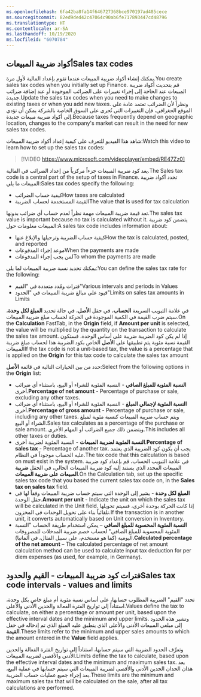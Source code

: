 ```yaml
---
ms.openlocfilehash: 6fa42ba8fa14f646727368bce970197ad485cece
ms.sourcegitcommit: 82ed9ded42c47064c90ab6fe717893447cd48796
ms.translationtype: HT
ms.contentlocale: ar-SA
ms.lasthandoff: 10/19/2020
ms.locfileid: "6070784"
---
```

## <a name="sales-tax-codes"></a><span data-ttu-id="859d5-101">أكواد ضريبة المبيعات</span><span class="sxs-lookup"><span data-stu-id="859d5-101">Sales tax codes</span></span> 

<span data-ttu-id="859d5-102">يمكنك إنشاء أكواد ضريبة المبيعات عندما تقوم بإعداد المالية لأول مرة.</span><span class="sxs-lookup"><span data-stu-id="859d5-102">You create sales tax codes when you initially set up Finance.</span></span> <span data-ttu-id="859d5-103">قم بتحديث أكواد ضريبة المبيعات عند الحاجة إلى إجراء تغييرات على الضرائب الموجودة أو عند إضافة ضرائب جديدة.</span><span class="sxs-lookup"><span data-stu-id="859d5-103">Update the sales tax codes when you need to make changes to existing taxes or when you add new taxes.</span></span> <span data-ttu-id="859d5-104">ونظراً لأن الضرائب تعتمد عادة على الموقع الجغرافي، فإن التغييرات التي تُجرى على السوق الخاصة بالشركة يمكن أن تؤدي إلى أكواد ضريبة مبيعات جديدة.</span><span class="sxs-lookup"><span data-stu-id="859d5-104">Because taxes frequently depend on geographic location, changes to the company's market can result in the need for new sales tax codes.</span></span>
 
<span data-ttu-id="859d5-105">شاهد هذا الفيديو للتعرف على كيفية إعداد أكواد ضريبة المبيعات:</span><span class="sxs-lookup"><span data-stu-id="859d5-105">Watch this video to learn how to set up the sales tax codes:</span></span>
 
> [!VIDEO https://www.microsoft.com/videoplayer/embed/RE47Zz0]

<span data-ttu-id="859d5-106">يعد كود ضريبة المبيعات جزءاً مركزياً من إعداد الضرائب في المالية.</span><span class="sxs-lookup"><span data-stu-id="859d5-106">The Sales tax code is a central part of the setup of taxes in Finance.</span></span> <span data-ttu-id="859d5-107">تحدد أكواد ضريبة المبيعات ما يلي:</span><span class="sxs-lookup"><span data-stu-id="859d5-107">Sales tax codes specify the following:</span></span>

- <span data-ttu-id="859d5-108">كيفية حساب الضرائب</span><span class="sxs-lookup"><span data-stu-id="859d5-108">How taxes are calculated</span></span>
- <span data-ttu-id="859d5-109">القيمة المستخدمة لحساب الضريبة</span><span class="sxs-lookup"><span data-stu-id="859d5-109">The value that is used for tax calculation</span></span>

<span data-ttu-id="859d5-110">تعد قيمة ضريبة المبيعات مهمة نظراً لعدم حساب أي ضرائب بدونها.</span><span class="sxs-lookup"><span data-stu-id="859d5-110">The sales tax value is important because no tax is calculated without it.</span></span> <span data-ttu-id="859d5-111">يتضمن كود ضريبة المبيعات معلومات حول:</span><span class="sxs-lookup"><span data-stu-id="859d5-111">A sales tax code includes information about:</span></span>

- <span data-ttu-id="859d5-112">كيفية حساب الضريبة وترحيلها والإبلاغ عنها</span><span class="sxs-lookup"><span data-stu-id="859d5-112">How the tax is calculated, posted, and reported</span></span>
- <span data-ttu-id="859d5-113">موعد إجراء المدفوعات</span><span class="sxs-lookup"><span data-stu-id="859d5-113">When the payments are made</span></span>
- <span data-ttu-id="859d5-114">لمن يجب إجراء المدفوعات</span><span class="sxs-lookup"><span data-stu-id="859d5-114">To whom the payments are made</span></span>

<span data-ttu-id="859d5-115">يمكنك تحديد نسبة ضريبة المبيعات لما يلي:</span><span class="sxs-lookup"><span data-stu-id="859d5-115">You can define the sales tax rate for the following:</span></span>

- <span data-ttu-id="859d5-116">فترات ومُدد متعددة في "القيم"</span><span class="sxs-lookup"><span data-stu-id="859d5-116">Various intervals and periods in Values</span></span>
- <span data-ttu-id="859d5-117">قيود على مبالغ ضريبة المبيعات في "الحدود"</span><span class="sxs-lookup"><span data-stu-id="859d5-117">Limits on sales tax amounts in Limits</span></span>

<span data-ttu-id="859d5-118">في علامة التبويب السريعة **الحساب**، في حقل **الأصل**، في حالة تحديد **المبلغ لكل وحدة**، سيتم ضرب القيمة في الكمية الموجودة في الحركة لحساب مبلغ ضريبة المبيعات.</span><span class="sxs-lookup"><span data-stu-id="859d5-118">On the **Calculation** FastTab, in the **Origin** field, if **Amount per unit** is selected, the value will be multiplied by the quantity on the transaction to calculate the sales tax amount.</span></span> <span data-ttu-id="859d5-119">إذا لم يكن كود الضريبة ضريبة على أساس الوحدة، فستكون القيمة نسبة مئوية يتم تطبيقها على **الأصل** الخاص بكود الضريبة هذا لحساب مبلغ ضريبة المبيعات</span><span class="sxs-lookup"><span data-stu-id="859d5-119">If the tax code is not a unit-based tax, the value is a percentage that is applied on the **Origin** for this tax code to calculate the sales tax amount</span></span>

<span data-ttu-id="859d5-120">حدد من بين الخيارات التالية في قائمة **الأصل**:</span><span class="sxs-lookup"><span data-stu-id="859d5-120">Select from the following options in the **Origin** list:</span></span>

- <span data-ttu-id="859d5-121">**النسبة المئوية للمبلغ الصافي** - النسبة المئوية للشراء أو البيع، باستثناء أي ضرائب أخرى.</span><span class="sxs-lookup"><span data-stu-id="859d5-121">**Percentage of net amount** - Percentage of purchase or sale, excluding any other taxes.</span></span>
- <span data-ttu-id="859d5-122">**النسبة المئوية لإجمالي المبلغ** - النسبة المئوية للشراء أو البيع، باستثناء أي ضرائب أخرى.</span><span class="sxs-lookup"><span data-stu-id="859d5-122">**Percentage of gross amount** - Percentage of purchase or sale, including any other taxes.</span></span> <span data-ttu-id="859d5-123">ويتم حساب ضريبة المبيعات كنسبة مئوية لمبلغ الشراء أو البيع.</span><span class="sxs-lookup"><span data-stu-id="859d5-123">Sales tax calculates as a percentage of the purchase or sale amount.</span></span> <span data-ttu-id="859d5-124">ويتضمن ذلك جميع الضرائب أو المهام الأخرى.</span><span class="sxs-lookup"><span data-stu-id="859d5-124">This includes all other taxes or duties.</span></span>
- <span data-ttu-id="859d5-125">**النسبة المئوية لضريبة المبيعات** - النسبة المئوية لضريبة أخرى.</span><span class="sxs-lookup"><span data-stu-id="859d5-125">**Percentage of sales tax** - Percentage of another tax.</span></span> <span data-ttu-id="859d5-126">يجب أن يكون كود الضريبة الذي يعتمد عليه الحساب موجوداً في النظام.</span><span class="sxs-lookup"><span data-stu-id="859d5-126">The tax code that this calculation is based on must exist in the system.</span></span> <span data-ttu-id="859d5-127">في علامة التبويب الحساب، قم بإعداد كود ضريبة المبيعات المحدد الذي يستند إليه كود ضريبة المبيعات الحالي، في الحقل **ضريبة المبيعات على ضريبة المبيعات**.</span><span class="sxs-lookup"><span data-stu-id="859d5-127">On the Calculation tab, set up the specific sales tax code that you based the current sales tax code on, in the **Sales tax on sales tax** field.</span></span>
- <span data-ttu-id="859d5-128">**المبلغ لكل وحدة** - يشير إلى الوحدة التي سيتم حساب ضريبة المبيعات وفقاً لها في حقل الوحدة.</span><span class="sxs-lookup"><span data-stu-id="859d5-128">**Amount per unit** - Indicate the unit on which the sales tax will be calculated in the Unit field.</span></span> <span data-ttu-id="859d5-129">إذا كانت الحركة بوحدة أخرى، فسيتم تحويلها تلقائياً بناء على تحويل الوحدات في المخزون.</span><span class="sxs-lookup"><span data-stu-id="859d5-129">If the transaction is in another unit, it converts automatically based on Unit conversion in Inventory.</span></span>
- <span data-ttu-id="859d5-130">**النسبة المئوية المحسوبة للمبلغ الصافي** – يمكن استخدام طريقة الحساب "النسبة المئوية المحسوبة للمبلغ الصافي" لحساب خصم ضريبة المدخلات للمصروفات اليومية (كما هو مستخدم، على سبيل المثال، في ألمانيا).</span><span class="sxs-lookup"><span data-stu-id="859d5-130">**Calculated percentage of the net amount** – The calculated percentage of net amount calculation method can be used to calculate input tax deduction for per diem expenses (as used, for example, in Germany).</span></span>

## <a name="sales-tax-code-intervals---values-and-limits"></a><span data-ttu-id="859d5-131">فترات كود ضريبة المبيعات - القيم والحدود</span><span class="sxs-lookup"><span data-stu-id="859d5-131">Sales tax code intervals - values and limits</span></span> 

<span data-ttu-id="859d5-132">تحدد "القيم" الضريبة المطلوب حسابها، على أساس نسبة مئوية أم مبلغ خاص بكل وحدة، استناداً إلى تواريخ الفترة الفعالة والحدين الأدنى والأعلى.</span><span class="sxs-lookup"><span data-stu-id="859d5-132">Values define the tax to calculate, on either a percentage or amount per unit, based upon the effective interval dates and the minimum and upper limits.</span></span> <span data-ttu-id="859d5-133">وتشير هذه الحدود إلى مبلغي المبيعات الأدنى والأعلى الذي ينطبق عليه المبلغ الذي تم إدخاله في حقل **القيمة**.</span><span class="sxs-lookup"><span data-stu-id="859d5-133">These limits refer to the minimum and upper sales amounts to which the amount entered in the **Value** field applies.</span></span>

<span data-ttu-id="859d5-134">وتعرِّف الحدود الضريبة التي سيتم حسابها، استناداً إلى تواريخ الفترة الفعالة والحدين الأدنى والأقصى لضريبة المبيعات.</span><span class="sxs-lookup"><span data-stu-id="859d5-134">Limits define the tax to calculate, based upon the effective interval dates and the minimum and maximum sales tax.</span></span> <span data-ttu-id="859d5-135">يعد هذان الحدان الحدين الأدنى والأقصى لضريبة المبيعات التي سيتم حسابها في عملية البيع، بعد إجراء جميع عمليات حساب الضريبة.</span><span class="sxs-lookup"><span data-stu-id="859d5-135">These limits are the minimum and maximum sales tax that will be calculated on the sale, after all tax calculations are performed.</span></span>
